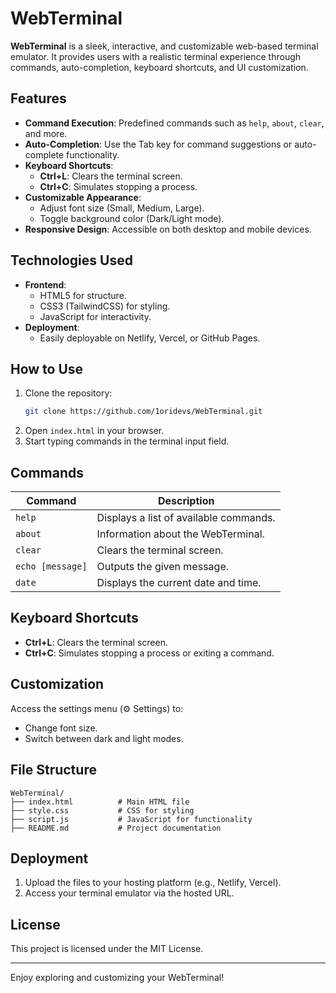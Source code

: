 # WebTerminal

**WebTerminal** is a sleek, interactive, and customizable web-based terminal emulator. It provides users with a realistic terminal experience through commands, auto-completion, keyboard shortcuts, and UI customization.

## Features

- **Command Execution**: Predefined commands such as `help`, `about`, `clear`, and more.
- **Auto-Completion**: Use the Tab key for command suggestions or auto-complete functionality.
- **Keyboard Shortcuts**:
  - **Ctrl+L**: Clears the terminal screen.
  - **Ctrl+C**: Simulates stopping a process.
- **Customizable Appearance**:
  - Adjust font size (Small, Medium, Large).
  - Toggle background color (Dark/Light mode).
- **Responsive Design**: Accessible on both desktop and mobile devices.

## Technologies Used

- **Frontend**:
  - HTML5 for structure.
  - CSS3 (TailwindCSS) for styling.
  - JavaScript for interactivity.
- **Deployment**:
  - Easily deployable on Netlify, Vercel, or GitHub Pages.

## How to Use

1. Clone the repository:
   ```bash
   git clone https://github.com/1oridevs/WebTerminal.git
   ```
2. Open `index.html` in your browser.
3. Start typing commands in the terminal input field.

## Commands

| Command         | Description                                |
|-----------------|--------------------------------------------|
| `help`          | Displays a list of available commands.     |
| `about`         | Information about the WebTerminal.         |
| `clear`         | Clears the terminal screen.                |
| `echo [message]`| Outputs the given message.                 |
| `date`          | Displays the current date and time.        |

## Keyboard Shortcuts

- **Ctrl+L**: Clears the terminal screen.
- **Ctrl+C**: Simulates stopping a process or exiting a command.

## Customization

Access the settings menu (⚙ Settings) to:
- Change font size.
- Switch between dark and light modes.

## File Structure

```
WebTerminal/
├── index.html          # Main HTML file
├── style.css           # CSS for styling
├── script.js           # JavaScript for functionality
├── README.md           # Project documentation
```

## Deployment

1. Upload the files to your hosting platform (e.g., Netlify, Vercel).
2. Access your terminal emulator via the hosted URL.

## License

This project is licensed under the MIT License.

---

Enjoy exploring and customizing your WebTerminal!
